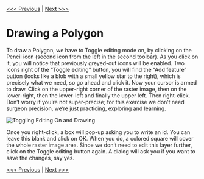 [<<< Previous](newlayer.md)  | [Next >>>](clip.md)  

# Drawing a Polygon

To draw a Polygon, we have to Toggle editing mode on, by clicking on the Pencil icon (second icon from the left in the second toolbar). As you click on it, you will notice that previously greyed-out icons will be enabled. Two icons right of the “Toggle editing” button, you will find the “Add feature” button (looks like a blob with a small yellow star to the right), which is precisely what we need, so go ahead and click it. Now your cursor is armed to draw. Click on the upper-right corner of the raster image, then on the lower-right, then the lower-left and finally the upper left. Then right-click. Don’t worry if you’re not super-precise; for this exercise we don’t need surgeon precision, we’re just practicing, exploring and learning.

![Toggling Editing On and Drawing](images/draw1.png)

Once you right-click, a box will pop-up asking you to write an id. You can leave this blank and click on OK. When you do, a colored square will cover the whole raster image area. Since we don’t need to edit this layer further, click on the Toggle editing button again. A dialog will ask you if you want to save the changes, say yes.

[<<< Previous](newlayer.md)  | [Next >>>](clip.md)  